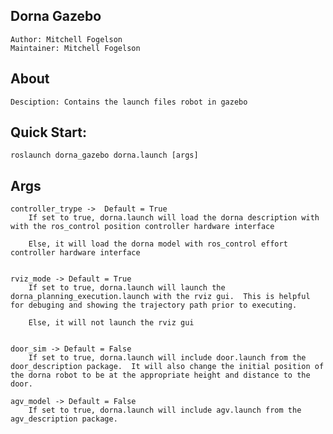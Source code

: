 ## Dorna Gazebo
    Author: Mitchell Fogelson
    Maintainer: Mitchell Fogelson
    
## About
    Desciption: Contains the launch files robot in gazebo

## Quick Start:
    roslaunch dorna_gazebo dorna.launch [args]

## Args
    controller_trype ->  Default = True
        If set to true, dorna.launch will load the dorna description with with the ros_control position controller hardware interface

        Else, it will load the dorna model with ros_control effort controller hardware interface

       
    rviz_mode -> Default = True
        If set to true, dorna.launch will launch the dorna_planning_execution.launch with the rviz gui.  This is helpful for debuging and showing the trajectory path prior to executing.

        Else, it will not launch the rviz gui

        
    door_sim -> Default = False
        If set to true, dorna.launch will include door.launch from the door_description package.  It will also change the initial position of the dorna robot to be at the appropriate height and distance to the door.

    agv_model -> Default = False
        If set to true, dorna.launch will include agv.launch from the agv_description package. 


